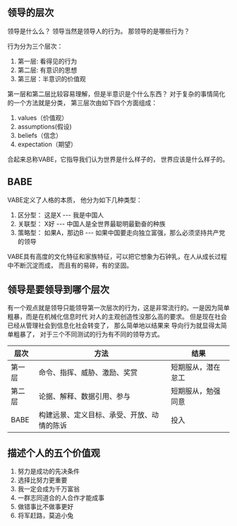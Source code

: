 ## 领导的层次
领导是什么么？ 领导当然是领导人的行为。 那领导的是哪些行为？

行为分为三个层次：
1. 第一层: 看得见的行为
2. 第二层: 有意识的思想
3. 第三层：半意识的价值观

第一层和第二层比较容易理解，但是半意识是个什么东西？ 对于复杂的事情简化的一个方法就是分类，
第三层次由如下四个方面组成：
1. values（价值观）
2. assumptions(假设)
3. beliefs（信念）
4. expectation（期望）

合起来总称VABE，它指导我们认为世界是什么样子的， 世界应该是什么样子的。

## BABE
VABE定义了人格的本质， 他分为如下几种类型：

1. 区分型： 这是X --- 我是中国人
2. 关联型： X好  --- 中国人是全世界最聪明最勤奋的种族
3. 策略型： 如果A，那边B --- 如果中国要走向独立富强，那么必须坚持共产党的领导

VABE具有高度的文化特征和家族特征，可以把它想象为石钟乳，在人从成长过程中不断沉淀而成，
而且有的易碎，有的坚固。

## 领导是要领导到哪个层次
有一个观点就是领导只能领导第一次层次的行为，这是非常流行的。一是因为简单粗暴，而是在机械化信息时代
对人的主观创造性没那么高的要求。 但是现在社会已经从管理社会到信息化社会转变了， 那么简单地以结果来
导向行为就显得太简单粗暴了， 对于三个不同测试的行为有不同的领导方式。

|  层次  |                    方法                    |        结果        |
| ------ | ------------------------------------------ | ------------------ |
| 第一层 | 命令、指挥、威胁、激励、奖赏               | 短期服从，潜在怠工 |
| 第二层 | 论据、解释、数据引用、参与                 | 短期服从，勉强同意 |
| BABE   | 构建远景、定义目标、承受、开放、动情的陈诉 | 投入                   |

## 描述个人的五个价值观
1. 努力是成功的先决条件
2. 选择比努力更重要
3. 我一定会成为千万富翁
4. 一群志同道合的人合作才能成事
5. 做错事比不做事更好
6. 将军赶路，莫追小兔
